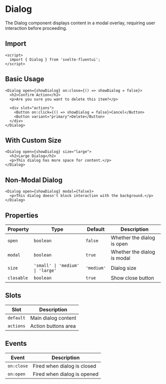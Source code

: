 # Dialog

The Dialog component displays content in a modal overlay, requiring user interaction before proceeding.

## Import

```svelte
<script>
  import { Dialog } from 'svelte-fluentui';
</script>
```

## Basic Usage

```svelte
<Dialog open={showDialog} on:close={() => showDialog = false}>
  <h2>Confirm Action</h2>
  <p>Are you sure you want to delete this item?</p>

  <div slot="actions">
    <Button on:click={() => showDialog = false}>Cancel</Button>
    <Button variant="primary">Delete</Button>
  </div>
</Dialog>
```

## With Custom Size

```svelte
<Dialog open={showDialog} size="large">
  <h2>Large Dialog</h2>
  <p>This dialog has more space for content.</p>
</Dialog>
```

## Non-Modal Dialog

```svelte
<Dialog open={showDialog} modal={false}>
  <p>This dialog doesn't block interaction with the background.</p>
</Dialog>
```

## Properties

| Property | Type | Default | Description |
|----------|------|---------|-------------|
| `open` | `boolean` | `false` | Whether the dialog is open |
| `modal` | `boolean` | `true` | Whether the dialog is modal |
| `size` | `'small' \| 'medium' \| 'large'` | `'medium'` | Dialog size |
| `closable` | `boolean` | `true` | Show close button |

## Slots

| Slot | Description |
|------|-------------|
| `default` | Main dialog content |
| `actions` | Action buttons area |

## Events

| Event | Description |
|-------|-------------|
| `on:close` | Fired when dialog is closed |
| `on:open` | Fired when dialog is opened |